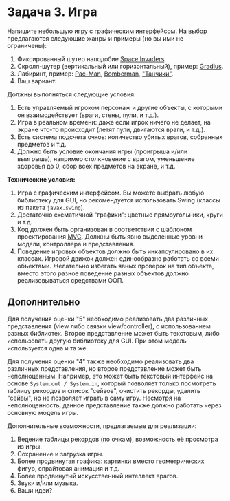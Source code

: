 
# Задача 3. Игра

Напишите небольшую игру с графическим интерфейсом. На выбор предлагаются следующие жанры и примеры (но вы ими не ограничены):

1. Фиксированный шутер наподобие [Space Invaders](https://ru.wikipedia.org/wiki/Space_Invaders).
2. Скролл-шутер (вертикальный или горизонтальный), пример: [Gradius](https://ru.wikipedia.org/wiki/Gradius).
3. Лабиринт, пример: [Pac-Man](https://ru.wikipedia.org/wiki/Pac-Man), [Bomberman](https://ru.wikipedia.org/wiki/Bomberman_(%D0%B8%D0%B3%D1%80%D0%B0,_1983)), ["Танчики"](https://ru.wikipedia.org/wiki/Battle_City).
4. Ваш вариант.

Должны выполняться следующие условия:

1. Есть управляемый игроком персонаж и другие объекты, с которыми он взаимодействует (враги, стены, пули, и т.д.).
2. Игра в реальном времени: даже если игрок ничего не делает, на экране что-то происходит (летят пули, двигаются враги, и т.д.).
3. Есть система подсчета очков: количество убитых врагов, собранных предметов и т.д.
4. Должно быть условие окончания игры (проигрыша и/или выигрыша), например столкновение с врагом, уменьшение здоровья до 0, сбор всех предметов на экране, и т.д.

**Технические условия:**

1. Игра с графическим интерфейсом. Вы можете выбрать любую библиотеку для GUI, но рекомендуется использовать Swing (классы из пакета `javax.swing`).
2. Достаточно схематичной "графики": цветные прямоугольники, круги и т.д.
3. Код должен быть организован в соответствии с шаблоном проектирования [MVC](https://ru.wikipedia.org/wiki/Model-View-Controller). Должны быть явно выделенные уровни модели, контроллера и представления.
4. Поведение игровых объектов должно быть инкапсулировано в их классах. Игровой движок должен единообразно работать со всеми объектами. Желательно избегать явных проверок на тип объекта, вместо этого разное поведение разных объектов должно реализовываться средствами ООП.

## Дополнительно

Для получения оценки "5" необходимо реализовать два различных представления (view либо связки view/controller), с использованием разных библиотек. Второе представление может быть текстовым, либо использовать другую библиотеку для GUI. При этом модель используется одна и та же. 

Для получения оценки "4" также необходимо реализовать два различных представления, но второе представление может быть неполноценным. Например, это может быть текстовый интерфейс на основе `System.out / System.in`, который позволяет только посмотреть таблицу рекордов и список "сейвов", очистить рекорды, удалить "сейвы", но не позволяет играть в саму игру. Несмотря на неполноценность, данное представление также должно работать через основную модель игры.

Дополнительные возможности, предлагаемые для реализации:

1. Ведение таблицы рекордов (по очкам), возможность её просмотра из игры.
2. Сохранение и загрузка игры.
3. Более продвинутая графика: картинки вместо геометрических фигур, спрайтовая анимация и т.д.
4. Более продвинутый искусственный интеллект врагов.
5. Звуки и/или музыка.
6. Ваши идеи?
